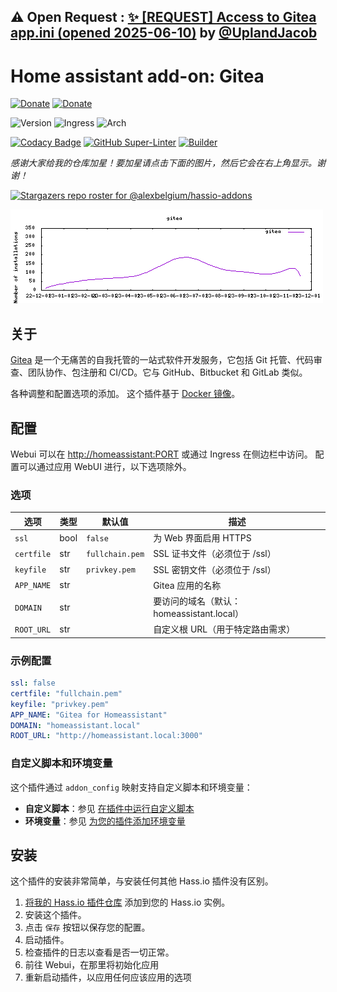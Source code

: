 ## ⚠️ Open Request : [✨ [REQUEST] Access to Gitea app.ini (opened 2025-06-10)](https://github.com/alexbelgium/hassio-addons/issues/1907) by [@UplandJacob](https://github.com/UplandJacob)
# Home assistant add-on: Gitea

[![Donate][donation-badge]](https://www.buymeacoffee.com/alexbelgium)
[![Donate][paypal-badge]](https://www.paypal.com/donate/?hosted_button_id=DZFULJZTP3UQA)

![Version](https://img.shields.io/badge/dynamic/yaml?label=Version&query=%24.version&url=https%3A%2F%2Fraw.githubusercontent.com%2Falexbelgium%2Fhassio-addons%2Fmaster%2Fgitea%2Fconfig.yaml)
![Ingress](https://img.shields.io/badge/dynamic/yaml?label=Ingress&query=%24.ingress&url=https%3A%2F%2Fraw.githubusercontent.com%2Falexbelgium%2Fhassio-addons%2Fmaster%2Fgitea%2Fconfig.yaml)
![Arch](https://img.shields.io/badge/dynamic/yaml?color=success&label=Arch&query=%24.arch&url=https%3A%2F%2Fraw.githubusercontent.com%2Falexbelgium%2Fhassio-addons%2Fmaster%2Fgitea%2Fconfig.yaml)

[![Codacy Badge](https://app.codacy.com/project/badge/Grade/9c6cf10bdbba45ecb202d7f579b5be0e)](https://www.codacy.com/gh/alexbelgium/hassio-addons/dashboard?utm_source=github.com&utm_medium=referral&utm_content=alexbelgium/hassio-addons&utm_campaign=Badge_Grade)
[![GitHub Super-Linter](https://img.shields.io/github/actions/workflow/status/alexbelgium/hassio-addons/weekly-supelinter.yaml?label=Lint%20code%20base)](https://github.com/alexbelgium/hassio-addons/actions/workflows/weekly-supelinter.yaml)
[![Builder](https://img.shields.io/github/actions/workflow/status/alexbelgium/hassio-addons/onpush_builder.yaml?label=Builder)](https://github.com/alexbelgium/hassio-addons/actions/workflows/onpush_builder.yaml)

[donation-badge]: https://img.shields.io/badge/Buy%20me%20a%20coffee%20(no%20paypal)-%23d32f2f?logo=buy-me-a-coffee&style=flat&logoColor=white
[paypal-badge]: https://img.shields.io/badge/Buy%20me%20a%20coffee%20with%20Paypal-0070BA?logo=paypal&style=flat&logoColor=white

_感谢大家给我的仓库加星！要加星请点击下面的图片，然后它会在右上角显示。谢谢！_

[![Stargazers repo roster for @alexbelgium/hassio-addons](https://raw.githubusercontent.com/alexbelgium/hassio-addons/master/.github/stars2.svg)](https://github.com/alexbelgium/hassio-addons/stargazers)

![downloads evolution](https://raw.githubusercontent.com/alexbelgium/hassio-addons/master/gitea/stats.png)

## 关于

[Gitea](https://about.gitea.com/) 是一个无痛苦的自我托管的一站式软件开发服务，它包括 Git 托管、代码审查、团队协作、包注册和 CI/CD。它与 GitHub、Bitbucket 和 GitLab 类似。

各种调整和配置选项的添加。
这个插件基于 [Docker 镜像](https://hub.docker.com/r/gitea/gitea)。

## 配置

Webui 可以在 <http://homeassistant:PORT> 或通过 Ingress 在侧边栏中访问。
配置可以通过应用 WebUI 进行，以下选项除外。

### 选项

| 选项 | 类型 | 默认值 | 描述 |
|------|------|--------|------|
| `ssl` | bool | `false` | 为 Web 界面启用 HTTPS |
| `certfile` | str | `fullchain.pem` | SSL 证书文件（必须位于 /ssl） |
| `keyfile` | str | `privkey.pem` | SSL 密钥文件（必须位于 /ssl） |
| `APP_NAME` | str | | Gitea 应用的名称 |
| `DOMAIN` | str | | 要访问的域名（默认：homeassistant.local） |
| `ROOT_URL` | str | | 自定义根 URL（用于特定路由需求） |

### 示例配置

```yaml
ssl: false
certfile: "fullchain.pem"
keyfile: "privkey.pem"
APP_NAME: "Gitea for Homeassistant"
DOMAIN: "homeassistant.local"
ROOT_URL: "http://homeassistant.local:3000"
```

### 自定义脚本和环境变量

这个插件通过 `addon_config` 映射支持自定义脚本和环境变量：

- **自定义脚本**：参见 [在插件中运行自定义脚本](https://github.com/alexbelgium/hassio-addons/wiki/Running-custom-scripts-in-Addons)
- **环境变量**：参见 [为您的插件添加环境变量](https://github.com/alexbelgium/hassio-addons/wiki/Add-Environment-variables-to-your-Addon)

## 安装

这个插件的安装非常简单，与安装任何其他 Hass.io 插件没有区别。

1. [将我的 Hass.io 插件仓库][repository] 添加到您的 Hass.io 实例。
1. 安装这个插件。
1. 点击 `保存` 按钮以保存您的配置。
1. 启动插件。
1. 检查插件的日志以查看是否一切正常。
1. 前往 Webui，在那里将初始化应用
1. 重新启动插件，以应用任何应该应用的选项

[repository]: https://github.com/alexbelgium/hassio-addons

